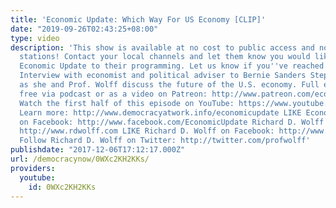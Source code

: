 ```yaml
---
title: 'Economic Update: Which Way For US Economy [CLIP]'
date: "2019-09-26T02:43:25+08:00"
type: video
description: 'This show is available at no cost to public access and non-profit community
  stations! Contact your local channels and let them know you would like them to add
  Economic Update to their programming. Let us know if you''ve reached out: info(a)democracyatwork.info
  Interview with economist and political adviser to Bernie Sanders Stephanie Kelton,
  as she and Prof. Wolff discuss the future of the U.S. economy. Full episode available
  free via podcast or as a video on Patreon: http://www.patreon.com/economicupdate
  Watch the first half of this episode on YouTube: https://www.youtube.com/watch?v=lXyhxbuBb5M
  Learn more: http://www.democracyatwork.info/economicupdate LIKE Economic Update
  on Facebook: http://www.facebook.com/EconomicUpdate Richard D. Wolff''s website:
  http://www.rdwolff.com LIKE Richard D. Wolff on Facebook: http://www.facebook.com/RichardDWolff
  Follow Richard D. Wolff on Twitter: http://twitter.com/profwolff'
publishdate: "2017-12-06T17:12:17.000Z"
url: /democracynow/0WXc2KH2KKs/
providers:
  youtube:
    id: 0WXc2KH2KKs
---
```


